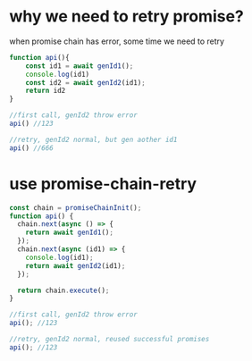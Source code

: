 # why we need to retry promise?

when promise chain has error, some time we need to retry

```js
function api(){
    const id1 = await genId1();
    console.log(id1)
    const id2 = await genId2(id1);
    return id2
}

//first call, genId2 throw error
api() //123

//retry, genId2 normal, but gen aother id1
api() //666


```

# use promise-chain-retry

```js
const chain = promiseChainInit();
function api() {
  chain.next(async () => {
    return await genId1();
  });
  chain.next(async (id1) => {
    console.log(id1);
    return await genId2(id1);
  });

  return chain.execute();
}

//first call, genId2 throw error
api(); //123

//retry, genId2 normal, reused successful promises
api(); //123
```
